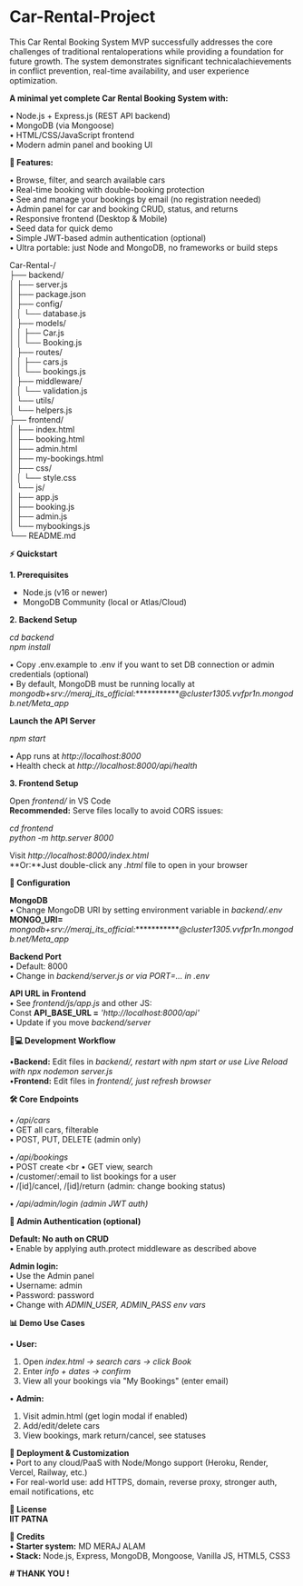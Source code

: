 # Car-Rental-Project
This Car Rental Booking System MVP successfully addresses the core challenges of traditional rentaloperations while providing a foundation for future growth. The system demonstrates significant technicalachievements in conflict prevention, real-time availability, and user experience optimization.

**A minimal yet complete Car Rental Booking System with:**

• Node.js + Express.js (REST API backend) <br>
• MongoDB (via Mongoose) <br>
• HTML/CSS/JavaScript frontend <br>
• Modern admin panel and booking UI <br>

**🚗 Features:**

• Browse, filter, and search available cars <br>
• Real-time booking with double-booking protection <br>
• See and manage your bookings by email (no registration needed) <br>
• Admin panel for car and booking CRUD, status, and returns <br>
• Responsive frontend (Desktop & Mobile) <br>
• Seed data for quick demo <br>
• Simple JWT-based admin authentication (optional) <br>
• Ultra portable: just Node and MongoDB, no frameworks or build steps <br>

Car-Rental-/ <br>
├── backend/ <br>
│   ├── server.js <br>
│   ├── package.json <br>
│   ├── config/ <br>
│   │   └── database.js <br>
│   ├── models/ <br>
│   │   ├── Car.js <br>
│   │   └── Booking.js <br>
│   ├── routes/ <br>
│   │   ├── cars.js <br>
│   │   └── bookings.js <br>
│   ├── middleware/ <br>
│   │   └── validation.js <br>
│   └── utils/ <br>
│       └── helpers.js <br>
├── frontend/ <br>
│   ├── index.html <br>
│   ├── booking.html <br>
│   ├── admin.html <br>
│   ├── my-bookings.html <br>
│   ├── css/ <br>
│   │   └── style.css <br>
│   └── js/ <br>
│       ├── app.js <br>
│       ├── booking.js <br>
│       ├── admin.js <br>
│       └── mybookings.js <br>
└── README.md <br> 

**⚡️ Quickstart**

**1. Prerequisites**

- Node.js (v16 or newer) <br> 
- MongoDB Community (local or Atlas/Cloud) <br>

**2. Backend Setup**

  *cd backend* <br>
  *npm install* <br>

• Copy .env.example to .env if you want to set DB connection or admin credentials (optional) <br>
• By default, MongoDB must be running locally at *mongodb+srv://meraj_its_official:*************@cluster1305.vvfpr1n.mongodb.net/Meta_app* <br>

**Launch the API Server**

  *npm start* <br>

• App runs at *http://localhost:8000* <br>
• Health check at *http://localhost:8000/api/health* <br>

**3. Frontend Setup**

Open *frontend/* in VS Code <br>
**Recommended:** Serve files locally to avoid CORS issues:

  *cd frontend* <br>
  *python -m http.server 8000* <br>

Visit *http://localhost:8000/index.html* <br>
**Or:**Just double-click any *.html* file to open in your browser <br>

**🔧 Configuration**

**MongoDB** <br>
• Change MongoDB URI by setting environment variable in *backend/.env* <br>
    **MONGO_URI=** *mongodb+srv://meraj_its_official:*************@cluster1305.vvfpr1n.mongodb.net/Meta_app*

**Backend Port** <br>
• Default: 8000 <br>
• Change in *backend/server.js or via PORT=... in .env* <br>

**API URL in Frontend** <br>
• See *frontend/js/app.js* and other JS: <br>
   Const **API_BASE_URL =** *'http://localhost:8000/api'* <br>
• Update if you move *backend/server* <br>

**👩💻 Development Workflow**

•**Backend:** Edit files in *backend/, restart with npm start or use Live Reload with npx nodemon server.js* <br>
•**Frontend:** Edit files in *frontend/, just refresh browser* <br>

**🛠️ Core Endpoints**

• */api/cars* <br>
  • GET all cars, filterable <br> 
  • POST, PUT, DELETE (admin only) <br>

• */api/bookings* <br>
  • POST create <br
  • GET view, search <br>
  • /customer/:email to list bookings for a user <br> 
  • /[id]/cancel, /[id]/return (admin: change booking status) <br>

• */api/admin/login (admin JWT auth)* <br>

**👮 Admin Authentication (optional)**

**Default: No auth on CRUD** <br>
  • Enable by applying auth.protect middleware as described above <br>

**Admin login:** <br> 
  • Use the Admin panel <br> 
  • Username: admin <br> 
  • Password: password <br> 
  • Change with *ADMIN_USER, ADMIN_PASS env vars* <br>

**📊 Demo Use Cases**

• **User:** <br>
  1. Open *index.html → search cars → click Book* <br>
  2. Enter *info + dates → confirm* <br> 
  3. View all your bookings via "My Bookings" (enter email) <br> 

• **Admin:** <br> 
  1. Visit admin.html (get login modal if enabled) <br> 
  2. Add/edit/delete cars <br> 
  3. View bookings, mark return/cancel, see statuses <br> 

**🚀 Deployment & Customization** <br> 
  • Port to any cloud/PaaS with Node/Mongo support (Heroku, Render, Vercel, Railway, etc.) <br> 
  • For real-world use: add HTTPS, domain, reverse proxy, stronger auth, email notifications, etc <br>

**📝 License** <br>
  **IIT PATNA** <br>

**🙏 Credits** <br>
• **Starter system:** MD MERAJ ALAM <br> 
• **Stack:** Node.js, Express, MongoDB, Mongoose, Vanilla JS, HTML5, CSS3 <br> 

**# THANK YOU !**



  





